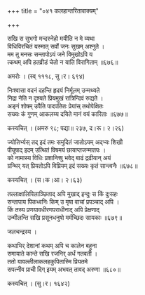 +++
title = "०४१ कलहान्तरितावाक्यम्"

+++


सखि स सुभगो मन्दस्नेहो मयीति न मे व्यथा  
विधिविरचितं यस्मात् सर्वो जनः सुखम् अश्नुते ।  
मम तु मनसः सन्तापोऽयं जने विमुखोऽपि य  
त्कथम् अपि हतव्रीडं चेतो न याति विरागिताम् ॥६७६॥  


अमरोः । (स्व् १११८, सु।र। ६९४)  


निःश्वासा वदनं दहन्ति हृदयं निर्मूलम् उन्मथ्यते  
निद्रा नेति न दृश्यते प्रियमुखं रात्रिन्दिवं रुद्यते ।  
अङ्गं शोषम् उपैति पादपतितः प्रेयांस् तथोपेक्षितः   
सख्यः कं गुणम् आकलय्य दयिते मानं वयं कारिताः ॥६७७॥  


कस्यचित् । (अमरु ९८; पद्या॥ २३७, द।रू। २।२६)  


ज्योतिर्भ्यस् तद् इदं तमः समुदितं जातोऽयम् अद्भ्यः शिखी  
पीयूषाद् इदम् उत्थितं विषमयं छायाप्तजन्मातपः ।  
को नामास्य विधिः प्रशान्तिषु भवेद् बाढं द्रढीयान् अयं  
ग्रन्थिर् यत् प्रियतोऽपि विप्रियम् इदं सख्यः कृतं सान्त्वनैः ॥६७८॥  


कस्यचित् । (स।क।आ। २।६३)  


तल्लाक्षालिपिलाञ्छिताद् अपि मुखाद् इन्दुः स किं दुःसहः  
सन्तापाय पिकध्वनिः किम् उ मृषा वाचां प्रपञ्चाद् अपि ।  
किं तस्य प्रणयावधीरणपराधीनाद् अपि प्रेक्षणाद्  
उन्मीलन्ति सखि प्रसूनधनुषो मर्मच्छिदः सायकाः ॥६७९॥  


जलचन्द्रस्य ।  


कथाभिर् देशानां कथम् अपि च कालेन बहुना  
समायाते कान्ते सखि रजनिर् अर्धं गतवती ।  
ततो यावल्लीलाकलहकुपितास्मि प्रियतमे  
सपत्नीव प्राची दिग् इयम् अभवत् तावद् अरुणा ॥६८०॥  


कस्यचित् । (सु।र। १६४२)  


